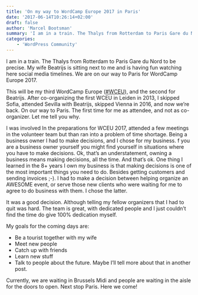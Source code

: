 ```yaml
---
title: 'On my way to WordCamp Europe 2017 in Paris'
date: '2017-06-14T10:26:14+02:00'
draft: false
author: 'Marcel Bootsman'
summary: 'I am in a train. The Thalys from Rotterdam to Paris Gare du Nord to be precise. My wife is next to me and we are on our way to Paris for WordCamp Europe 2017.'
categories:
    - 'WordPress Community'
---
```

I am in a train. The Thalys from Rotterdam to Paris Gare du Nord to be precise. My wife Beatrijs is sitting next to me and is having fun watching here social media timelines. We are on our way to Paris for WordCamp Europe 2017.

This will be my third WordCamp Europe ([\#WCEU](https://twitter.com/search?q=%23wceu)), and the second for Beatrijs. After co-organizing the first WCEU in Leiden in 2013, I skipped Sofia, attended Sevilla with Beatrijs, skipped Vienna in 2016, and now we’re back. On our way to Paris. The first time for me as attendee, and not as co-organizer. Let me tell you why.

I was involved In the preparations for WCEU 2017, attended a few meetings in the volunteer team but than ran into a problem of time shortage. Being a business owner I had to make decisions, and I chose for my business. f you are a business owner yourself you might find yourself in situations where you have to make decisions. Ok, that’s an understatement, owning a business means making decisions, all the time. And that’s ok. One thing I learned in the 8+ years I own my business is that making decisions is one of the most important things you need to do. Besides getting customers and sending invoices ;-). I had to make a decision between helping organize an AWESOME event, or serve those new clients who were waiting for me to agree to do business with them. I chose the latter.

It was a good decision. Although telling my fellow organizers that I had to quit was hard. The team is great, with dedicated people and I just couldn’t find the time do give 100% dedication myself.

My goals for the coming days are:

- Be a tourist together with my wife
- Meet new people
- Catch up with friends
- Learn new stuff
- Talk to people about the future. Maybe I’ll tell more about that in another post.

Currently, we are waiting in Brussels Midi and people are waiting in the aisle for the doors to open. Next stop Paris. Here we come!